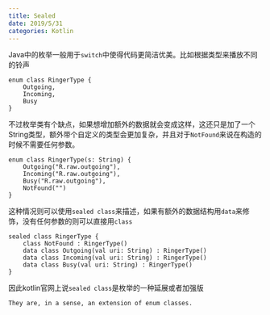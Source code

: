 ```yaml
---
title: Sealed
date: 2019/5/31
categories: Kotlin
---
```


Java中的枚举一般用于`switch`中使得代码更简洁优美。比如根据类型来播放不同的铃声

```ko
enum class RingerType {
    Outgoing,
    Incoming,
    Busy
}
```

不过枚举类有个缺点，如果想增加额外的数据就会变成这样，这还只是加了一个String类型，额外带个自定义的类型会更加复杂，并且对于`NotFound`来说在构造的时候不需要任何参数。

```kot
enum class RingerType(s: String) {
    Outgoing("R.raw.outgoing"),
    Incoming("R.raw.outgoing"),
    Busy("R.raw.outgoing"),
    NotFound("")
}
```

这种情况则可以使用`sealed class`来描述，如果有额外的数据结构用`data`来修饰，没有任何参数的则可以直接用`class`

```kot
sealed class RingerType {
    class NotFound : RingerType()
    data class Outgoing(val uri: String) : RingerType()
    data class Incoming(val uri: String) : RingerType()
    data class Busy(val uri: String) : RingerType()
}
```

因此kotlin官网上说`sealed class`是枚举的一种延展或者加强版

```
They are, in a sense, an extension of enum classes.
```

